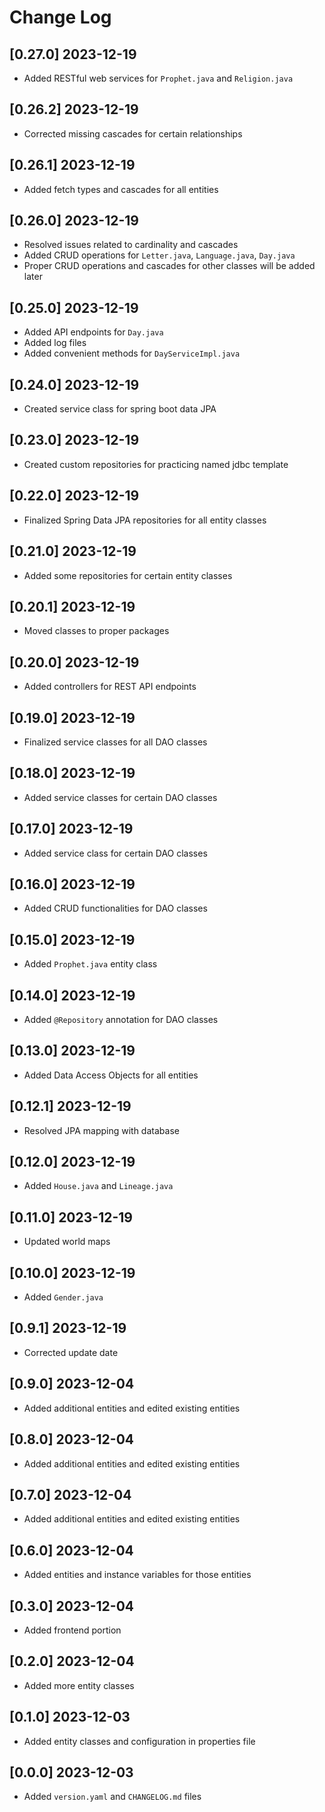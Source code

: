 # Change Log

## [0.27.0] 2023-12-19

- Added RESTful web services for `Prophet.java` and `Religion.java`

## [0.26.2] 2023-12-19

- Corrected missing cascades for certain relationships

## [0.26.1] 2023-12-19

- Added fetch types and cascades for all entities

## [0.26.0] 2023-12-19

- Resolved issues related to cardinality and cascades
- Added CRUD operations for `Letter.java`, `Language.java`, `Day.java`
- Proper CRUD operations and cascades for other classes will be added later

## [0.25.0] 2023-12-19

- Added API endpoints for `Day.java`
- Added log files
- Added convenient methods for `DayServiceImpl.java`

## [0.24.0] 2023-12-19

- Created service class for spring boot data JPA

## [0.23.0] 2023-12-19

- Created custom repositories for practicing named jdbc template

## [0.22.0] 2023-12-19

- Finalized Spring Data JPA repositories for all entity classes

## [0.21.0] 2023-12-19

- Added some repositories for certain entity classes

## [0.20.1] 2023-12-19

- Moved classes to proper packages

## [0.20.0] 2023-12-19

- Added controllers for REST API endpoints

## [0.19.0] 2023-12-19

- Finalized service classes for all DAO classes

## [0.18.0] 2023-12-19

- Added service classes for certain DAO classes

## [0.17.0] 2023-12-19

- Added service class for certain DAO classes

## [0.16.0] 2023-12-19

- Added CRUD functionalities for DAO classes

## [0.15.0] 2023-12-19

- Added `Prophet.java` entity class

## [0.14.0] 2023-12-19

- Added `@Repository` annotation for DAO classes

## [0.13.0] 2023-12-19

- Added Data Access Objects for all entities

## [0.12.1] 2023-12-19

- Resolved JPA mapping with database

## [0.12.0] 2023-12-19

- Added `House.java` and `Lineage.java`

## [0.11.0] 2023-12-19

- Updated world maps

## [0.10.0] 2023-12-19

- Added `Gender.java`

## [0.9.1] 2023-12-19

- Corrected update date

## [0.9.0] 2023-12-04

- Added additional entities and edited existing entities

## [0.8.0] 2023-12-04

- Added additional entities and edited existing entities

## [0.7.0] 2023-12-04

- Added additional entities and edited existing entities

## [0.6.0] 2023-12-04

- Added entities and instance variables for those entities

## [0.3.0] 2023-12-04

- Added frontend portion

## [0.2.0] 2023-12-04

- Added more entity classes

## [0.1.0] 2023-12-03

- Added entity classes and configuration in properties file

## [0.0.0] 2023-12-03

- Added `version.yaml` and `CHANGELOG.md` files
